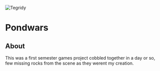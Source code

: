 ![Tegridy](./0.png)

# Pondwars
## About
This was a first semester games project cobbled together in a day or so, few missing rocks from the scene as they werent my creation.